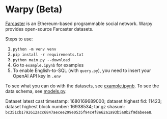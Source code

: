 # Warpy (Beta)

[Farcaster](https://github.com/farcasterxyz/protocol) is an Ethereum-based programmable social network. Warpy provides open-source Farcaster datasets.

Steps to use:

1. `python -m venv venv`
2. `pip install -r requirements.txt`
3. `python main.py --download`
4. Go to `example.ipynb` for examples
5. To enable English-to-SQL (with `query.py`), you need to insert your OpenAI API key in `.env`

To see what you can do with the datasets, see [example.ipynb](example.ipynb). To see the data schema, see [models.py](models.py).

Dataset latest cast timestamp: 1680169689000; dataset highest fid: 11423; dataset highest block number: 16938534; tar.gz shasum: `bc351cb1792612acc6847aecee299e0535f94c4f8e62a1a93b5a0b2f9dabeee8`.
